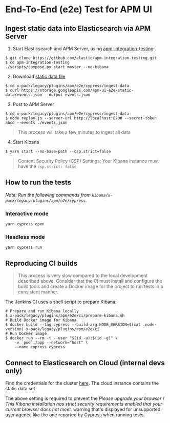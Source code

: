 # End-To-End (e2e) Test for APM UI

## Ingest static data into Elasticsearch via APM Server

1. Start Elasticsearch and APM Server, using [apm-integration-testing](https://github.com/elastic/apm-integration-testing):

```shell
$ git clone https://github.com/elastic/apm-integration-testing.git
$ cd apm-integration-testing
./scripts/compose.py start master --no-kibana
```

2. Download [static data file](https://storage.googleapis.com/apm-ui-e2e-static-data/events.json)

```shell
$ cd x-pack/legacy/plugins/apm/e2e/cypress/ingest-data
$ curl https://storage.googleapis.com/apm-ui-e2e-static-data/events.json --output events.json
```

3. Post to APM Server

```shell
$ cd x-pack/legacy/plugins/apm/e2e/cypress/ingest-data
$ node replay.js --server-url http://localhost:8200 --secret-token abcd --events ./events.json
```
>This process will take a few minutes to ingest all data

4. Start Kibana

```shell
$ yarn start --no-base-path --csp.strict=false
```

> Content Security Policy (CSP) Settings: Your Kibana instance must have the `csp.strict: false`.

## How to run the tests

_Note: Run the following commands from `kibana/x-pack/legacy/plugins/apm/e2e/cypress`._

### Interactive mode

```
yarn cypress open
```

### Headless mode

```
yarn cypress run
```

## Reproducing CI builds

>This process is very slow compared to the local development described above. Consider that the CI must install and configure the build tools and create a Docker image for the project to run tests in a consistent manner.

The Jenkins CI uses a shell script to prepare Kibana:

```shell
# Prepare and run Kibana locally
$ x-pack/legacy/plugins/apm/e2e/ci/prepare-kibana.sh
# Build Docker image for Kibana
$ docker build --tag cypress --build-arg NODE_VERSION=$(cat .node-version) x-pack/legacy/plugins/apm/e2e/ci 
# Run Docker image
$ docker run --rm -t --user "$(id -u):$(id -g)" \
    -v `pwd`:/app --network="host" \
    --name cypress cypress
```

## Connect to Elasticsearch on Cloud (internal devs only)

Find the credentials for the cluster [here](https://github.com/elastic/apm-dev/blob/master/docs/credentials/apm-ui-clusters.md#e2e-cluster). The cloud instance contains the static data set

The above setting is required to prevent the _Please upgrade
your browser_ / _This Kibana installation has strict security requirements
enabled that your current browser does not meet._ warning that's displayed for
unsupported user agents, like the one reported by Cypress when running tests.
